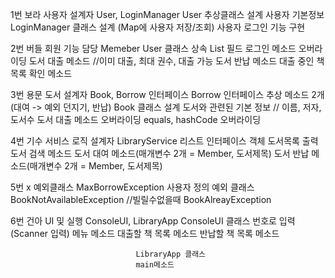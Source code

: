 1번 보라	사용자 설계자	User, LoginManager	User 추상클래스 설계
						사용자 기본정보
						LoginManager 클래스 설계
						(Map에 사용자 저장/조회)
						사용자 로그인 기능 구현

2번 버들	회원 기능 담당	Memeber			User 클래스 상속
						List 필드
						로그인 메소드 오버라이딩
						도서 대출 메소드 //이미 대출, 최대 권수, 대출 가능
						도서 반납 메소드
						대출 중인 책 목록 확인 메소드


3번 용문	도서 설계자	Book, Borrow 인터페이스	Borrow 인터페이스
						추상 메소드 2개(대여 -> 예외 던지기, 반납)
						Book 클래스 설계
						도서와 관련된 기본 정보 // 이름, 저자, 도서수
						도서 대출 메소드 오버라이딩
						equals, hashCode 오버라이딩

4번 기수	서비스 로직 설계자	LibraryService		리스트 인터페이스 객체
						도서목록 출력
						도서 검색 메소드
						도서 대여 메소드(매개변수 2개 = Member, 도서제목)
						도서 반납 메소드(매개변수 2개 = Member, 도서제목)

5번 x	예외클래스		MaxBorrowException		사용자 정의 예외 클래스
			BookNotAvailableException 	//빌릴수없을때
			BookAlreayException		

6번 건아	UI 및 실행	ConsoleUI, LibraryApp	ConsoleUI 클래스
                  				번호로 입력(Scanner 입력)
                  				메뉴 메소드
                  				대출할 책 목록 메소드
                  				반납할 책 목록 메소드

                  				LibraryApp 클래스
                  				main메소드
